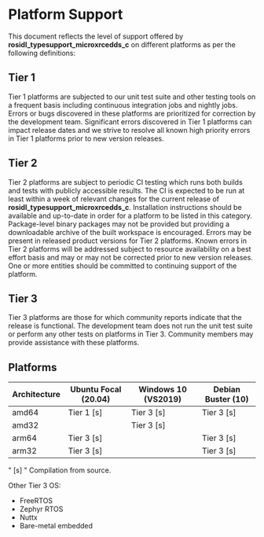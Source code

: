 # Platform Support

This document reflects the level of support offered by **rosidl_typesupport_microxrcedds_c** on different platforms as per the following
definitions:

## Tier 1

Tier 1 platforms are subjected to our unit test suite and other testing tools on a frequent basis including continuous
integration jobs and nightly jobs.
Errors or bugs discovered in these platforms are prioritized for correction by the development team.
Significant errors discovered in Tier 1 platforms can impact release dates and we strive to resolve all known high
priority errors in Tier 1 platforms prior to new version releases.

## Tier 2

Tier 2 platforms are subject to periodic CI testing which runs both builds and tests with publicly accessible results.
The CI is expected to be run at least within a week of relevant changes for the current release of **rosidl_typesupport_microxrcedds_c**.
Installation instructions should be available and up-to-date in order for a platform to be listed in this category.
Package-level binary packages may not be provided but providing a downloadable archive of the built workspace is
encouraged.
Errors may be present in released product versions for Tier 2 platforms.
Known errors in Tier 2 platforms will be addressed subject to resource availability on a best effort basis and may or
may not be corrected prior to new version releases.
One or more entities should be committed to continuing support of the platform.

## Tier 3

Tier 3 platforms are those for which community reports indicate that the release is functional.
The development team does not run the unit test suite or perform any other tests on platforms in Tier 3.
Community members may provide assistance with these platforms.

## Platforms

| Architecture | Ubuntu Focal (20.04) | Windows 10 (VS2019) | Debian Buster (10) |
| ------------ | -------------------- | ------------------- | ------------------ |
| amd64        | Tier 1 [s]           | Tier 3 [s]          | Tier 3 [s]         |
| amd32        |                      | Tier 3 [s]          |                    |
| arm64        | Tier 3 [s]           |                     | Tier 3 [s]         |
| arm32        | Tier 3 [s]           |                     | Tier 3 [s]         |

" [s] " Compilation from source.

Other Tier 3 OS:

* FreeRTOS
* Zephyr RTOS
* Nuttx
* Bare-metal embedded